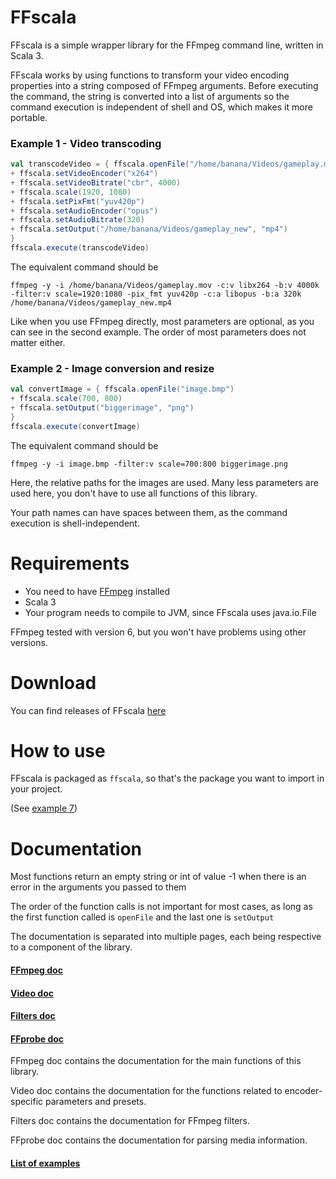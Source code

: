 # FFscala

FFscala is a simple wrapper library for the FFmpeg command line, written in Scala 3.

FFscala works by using functions to transform your video encoding properties into a string composed of FFmpeg arguments. Before executing the command, the string is converted into a list of arguments so the command execution is independent of shell and OS, which makes it more portable.

### Example 1 - Video transcoding
```scala
val transcodeVideo = { ffscala.openFile("/home/banana/Videos/gameplay.mov")
+ ffscala.setVideoEncoder("x264")
+ ffscala.setVideoBitrate("cbr", 4000)
+ ffscala.scale(1920, 1080)
+ ffscala.setPixFmt("yuv420p")
+ ffscala.setAudioEncoder("opus")
+ ffscala.setAudioBitrate(320)
+ ffscala.setOutput("/home/banana/Videos/gameplay_new", "mp4")
}
ffscala.execute(transcodeVideo)
```

The equivalent command should be
```
ffmpeg -y -i /home/banana/Videos/gameplay.mov -c:v libx264 -b:v 4000k -filter:v scale=1920:1080 -pix_fmt yuv420p -c:a libopus -b:a 320k /home/banana/Videos/gameplay_new.mp4
```
Like when you use FFmpeg directly, most parameters are optional, as you can see in the second example. The order of most parameters does not matter either.

### Example 2 - Image conversion and resize
```scala
val convertImage = { ffscala.openFile("image.bmp")
+ ffscala.scale(700, 800)
+ ffscala.setOutput("biggerimage", "png")
}
ffscala.execute(convertImage)
```
The equivalent command should be
```
ffmpeg -y -i image.bmp -filter:v scale=700:800 biggerimage.png
```
Here, the relative paths for the images are used. Many less parameters are used here, you don't have to use all functions of this library.

Your path names can have spaces between them, as the command execution is shell-independent.

# Requirements

* You need to have [FFmpeg](https://ffmpeg.org/) installed
* Scala 3
* Your program needs to compile to JVM, since FFscala uses java.io.File

FFmpeg tested with version 6, but you won't have problems using other versions.

# Download

You can find releases of FFscala [here](https://github.com/spacebanana420/ffscala/releases)

# How to use

FFscala is packaged as ```ffscala```, so that's the package you want to import in your project.

(See [example 7](https://github.com/spacebanana420/ffscala/blob/main/docs/examples.md))

# Documentation

Most functions return an empty string or int of value -1 when there is an error in the arguments you passed to them

The order of the function calls is not important for most cases, as long as the first function called is ```openFile``` and the last one is ```setOutput```

The documentation is separated into multiple pages, each being respective to a component of the library.

#### [FFmpeg doc](https://github.com/spacebanana420/ffscala/blob/main/docs/ffmpeg.md)
#### [Video doc](https://github.com/spacebanana420/ffscala/blob/main/docs/video.md)
#### [Filters doc](https://github.com/spacebanana420/ffscala/blob/main/docs/filters.md)
#### [FFprobe doc](https://github.com/spacebanana420/ffscala/blob/main/docs/ffprobe.md)

FFmpeg doc contains the documentation for the main functions of this library.

Video doc contains the documentation for the functions related to encoder-specific parameters and presets.

Filters doc contains the documentation for FFmpeg filters.

FFprobe doc contains the documentation for parsing media information.

#### [List of examples](https://github.com/spacebanana420/ffscala/blob/main/docs/examples.md)
